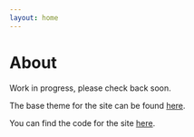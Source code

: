 ```yaml
---
layout: home
---
```

# About 

Work in progress, please check back soon.

The base theme for the site can be found [here](https://github.com/TaylanTatli/Halve).

You can find the code for the site [here](https://github.com/stoneyb/stoneyb.github.io).
